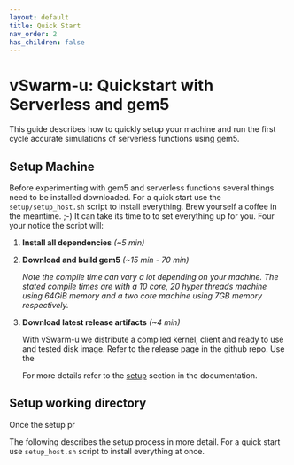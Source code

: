 ```yaml
---
layout: default
title: Quick Start
nav_order: 2
has_children: false
---
```


# vSwarm-u: Quickstart with Serverless and gem5

This guide describes how to quickly setup your machine and run the first cycle accurate simulations of serverless functions using gem5.

## Setup Machine

Before experimenting with gem5 and serverless functions several things need to be installed downloaded.
For a quick start use the `setup/setup_host.sh` script to install everything.
Brew yourself a coffee in the meantime. ;-) It can take its time to to set everything up for you. Four your notice the script will:

1. **Install all dependencies** *(~5 min)*

2. **Download and build gem5** *(~15 min - 70 min)*

   *Note the compile time can vary a lot depending on your machine. The stated compile times are with a 10 core, 20 hyper threads machine using 64GiB memory and a two core machine using 7GB memory respectively.*

3. **Download latest release artifacts** *(~4 min)*

   With vSwarm-u we distribute a compiled kernel, client and ready to use and tested disk image. Refer to the release page in the github repo. Use the

   For more details refer to the [setup](setup/) section in the documentation.

## Setup working directory
Once the setup pr


The following describes the setup process in more detail. For a quick start use `setup_host.sh` script to install everything at once.





